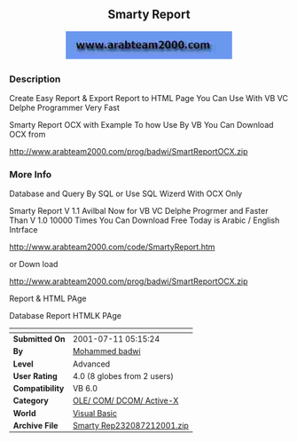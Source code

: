 ﻿<div align="center">

## Smarty Report

<img src="logo.jpg">
</div>

### Description

Create Easy Report & Export Report to HTML Page You Can Use With VB VC Delphe Programmer Very Fast

Smarty Report OCX with Example To how Use By VB You Can Download OCX from

http://www.arabteam2000.com/prog/badwi/SmartReportOCX.zip
 
### More Info
 
Database and Query By SQL or Use SQL Wizerd With OCX Only

Smarty Report V 1.1 Avilbal Now for VB VC Delphe Progrmer and Faster Than V 1.0 10000 Times You Can Download Free Today is Arabic / English Intrface

http://www.arabteam2000.com/code/SmartyReport.htm

or Down load

http://www.arabteam2000.com/prog/badwi/SmartReportOCX.zip

Report & HTML PAge

Database Report HTMLK PAge


<span>             |<span>
---                |---
**Submitted On**   |2001-07-11 05:15:24
**By**             |[Mohammed badwi](https://github.com/Planet-Source-Code/PSCIndex/blob/master/ByAuthor/mohammed-badwi.md)
**Level**          |Advanced
**User Rating**    |4.0 (8 globes from 2 users)
**Compatibility**  |VB 6\.0
**Category**       |[OLE/ COM/ DCOM/ Active\-X](https://github.com/Planet-Source-Code/PSCIndex/blob/master/ByCategory/ole-com-dcom-active-x__1-29.md)
**World**          |[Visual Basic](https://github.com/Planet-Source-Code/PSCIndex/blob/master/ByWorld/visual-basic.md)
**Archive File**   |[Smarty Rep232087212001\.zip](https://github.com/Planet-Source-Code/mohammed-badwi-smarty-report__1-25293/archive/master.zip)








